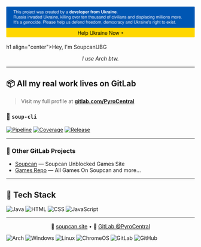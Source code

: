 [![SWUbanner](https://raw.githubusercontent.com/vshymanskyy/StandWithUkraine/main/banner-direct-single.svg)](https://stand-with-ukraine.pp.ua/)

h1 align="center">Hey, I'm SoupcanUBG</h1>

<p align="center">
  <em>I use Arch btw.</em>
</p>

---

## 📦 All my real work lives on GitLab

> Visit my full profile at [**gitlab.com/PyroCentral**](https://gitlab.com/PyroCentral)

### 🔧 `soup-cli`

[![Pipeline](https://gitlab.com/PyroCentral/soup-cli/badges/main/pipeline.svg)](https://gitlab.com/PyroCentral/Soupcan/-/pipelines?ref=main)
[![Coverage](https://gitlab.com/PyroCentral/Soupcan/badges/main/coverage.svg)](https://gitlab.com/PyroCentral/Soupcan/-/pipelines?ref=main)
[![Release](https://gitlab.com/PyroCentral/Soupcan/badges/release.svg?order_by=release_at)](https://gitlab.com/PyroCentral/Soupcan/-/releases)

---

### 📂 Other GitLab Projects
 
- [Soupcan](https://gitlab.com/PyroCentral/Soupcan) — Soupcan Unblocked Games Site 
- [Games Repo](https://gitlab.com/PyroCentral/Games) — All Games On Soupcan and more...

---

## 🧰 Tech Stack

![Java](https://img.shields.io/badge/Java-ED8B00?logo=java&logoColor=white)
![HTML](https://img.shields.io/badge/HTML5-E34F26?logo=html5&logoColor=white)
![CSS](https://img.shields.io/badge/CSS-1572B6?logo=css3&logoColor=white)
![JavaScript](https://img.shields.io/badge/JavaScript-F7DF1E?logo=javascript&logoColor=black)

---

<p align="center">🔗 <a href="https://soupcan.site">soupcan.site</a> • 🦊 <a href="https://gitlab.com/PyroCentral">GitLab @PyroCentral</a></p>

![Arch](https://img.shields.io/badge/Arch_Linux-1793D1?logo=arch-linux&logoColor=white)
![Windows](https://img.shields.io/badge/Windows-0078D6?logo=windows&logoColor=white)
![Linux](https://img.shields.io/badge/Linux-FCC624?logo=linux&logoColor=black)
![ChromeOS](https://img.shields.io/badge/ChromeOS-4285F4?logo=googlechrome&logoColor=white)
![GitLab](https://img.shields.io/badge/GitLab-FCA121?logo=gitlab&logoColor=white)
![GitHub](https://img.shields.io/badge/GitHub-181717?logo=github&logoColor=white)
